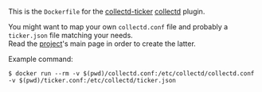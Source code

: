 This is the `Dockerfile` for the [collectd-ticker][1] [collectd][2] plugin.

You might want to map your own `collectd.conf` file and probably a `ticker.json` file matching your needs.  
Read the [project][1]'s main page in order to create the latter.

Example command:

```
$ docker run --rm -v $(pwd)/collectd.conf:/etc/collectd/collectd.conf -v $(pwd)/ticker.conf:/etc/collectd/ticker.json
```

[1]: https://github.com/iMilnb/collectd-ticker
[2]: https://collectd.org/
